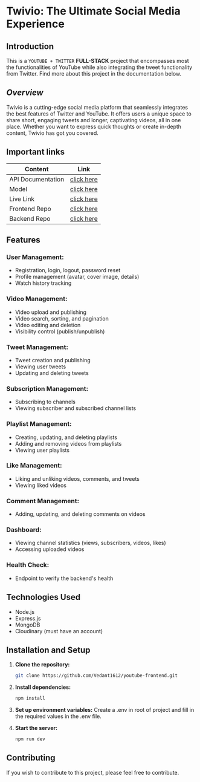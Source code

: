 # Twivio: The Ultimate Social Media Experience

## Introduction

This is a ``YOUTUBE + TWITTER`` **FULL-STACK** project that encompasses most the functionalities of YouTube 
while also integrating the tweet functionality from Twitter. Find more about this project in the documentation below.

## **_Overview_** 
Twivio is a cutting-edge social media platform that seamlessly integrates the best features of Twitter and YouTube. It offers users a unique space to share short, engaging tweets and longer, captivating videos, all in one place. Whether you want to express quick thoughts or create in-depth content, Twivio has got you covered.

## Important links

| Content            | Link                                                                        |
| -------------------| ----------------------------------------------------------------------------|
| API Documentation  | [click here](https://documenter.getpostman.com/view/35956208/2sA3XWbHmZ)    |
| Model              | [click here ](https://app.eraser.io/workspace/YtPqZ1VogxGy1jzIDkzj)         |
| Live Link          | [click here ](https://youtube-frontend-knx4.onrender.com/)                  |
| Frontend Repo      | [click here ](https://github.com/Vedant1612/youtube-frontend.git)           |
| Backend Repo       | [click here ](https://github.com/Vedant1612/Youtube-Backend.git)            |

## Features

### User Management:

- Registration, login, logout, password reset
- Profile management (avatar, cover image, details)
- Watch history tracking

### Video Management:

- Video upload and publishing
- Video search, sorting, and pagination
- Video editing and deletion
- Visibility control (publish/unpublish)

### Tweet Management:

- Tweet creation and publishing
- Viewing user tweets
- Updating and deleting tweets

### Subscription Management:

- Subscribing to channels
- Viewing subscriber and subscribed channel lists

### Playlist Management:

- Creating, updating, and deleting playlists
- Adding and removing videos from playlists
- Viewing user playlists

### Like Management:

- Liking and unliking videos, comments, and tweets
- Viewing liked videos

### Comment Management:

- Adding, updating, and deleting comments on videos

### Dashboard:

- Viewing channel statistics (views, subscribers, videos, likes)
- Accessing uploaded videos

### Health Check:

- Endpoint to verify the backend's health

## Technologies Used

- Node.js 
- Express.js
- MongoDB
- Cloudinary (must have an account)

## Installation and Setup

1. **Clone the repository:**

    ```bash
    git clone https://github.com/Vedant1612/youtube-frontend.git
    ```

2. **Install dependencies:**

    ```bash
    npm install
    ```

3. **Set up environment variables:**
    Create a .env in root of project and fill in the required values in the .env file.

4. **Start the server:**

    ```bash
    npm run dev
    ```

## Contributing

If you wish to contribute to this project, please feel free to contribute.
